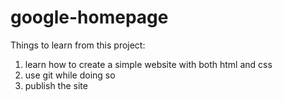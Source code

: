 # google-homepage
Things to learn from this project:
1. learn how to create a simple website with both html and css
2. use git while doing so
3. publish the site